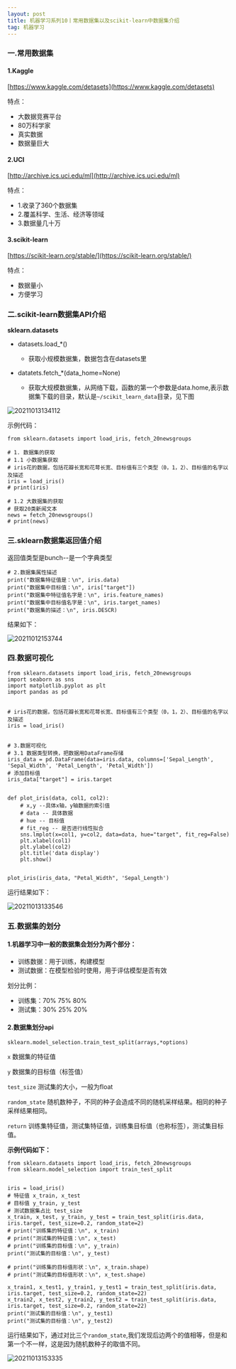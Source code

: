 ```yaml
---
layout: post
title: 机器学习系列10丨常用数据集以及scikit-learn中数据集介绍
tag: 机器学习
---
```



### 一.常用数据集

#### 1.Kaggle

[https://www.kaggle.com/detasets](https://www.kaggle.com/detasets)

特点：

- 大数据竞赛平台
- 80万科学家
- 真实数据
- 数据量巨大

#### 2.UCI

[http://archive.ics.uci.edu/ml](http://archive.ics.uci.edu/ml)

特点：

- 1.收录了360个数据集
- 2.覆盖科学、生活、经济等领域
- 3.数据量几十万

#### 3.scikit-learn

[https://scikit-learn.org/stable/](https://scikit-learn.org/stable/)

特点：

- 数据量小
- 方便学习

### 二.scikit-learn数据集API介绍

**sklearn.datasets**

- datasets.load_*()
  - 获取小规模数据集，数据包含在datasets里
 
- datatets.fetch_*(data_home=None)
  - 获取大规模数据集，从网络下载，函数的第一个参数是data.home,表示数据集下载的目录，默认是`~/scikit_learn_data`目录，见下图

![20211013134112](https://cdn.jsdelivr.net/gh/luckykang/picture_bed/blogs_images/20211013134112.png)


示例代码：

    from sklearn.datasets import load_iris, fetch_20newsgroups

    # 1. 数据集的获取
    # 1.1 小数据集获取
    # iris花的数据，包括花瓣长宽和花萼长宽、目标值有三个类型（0，1，2）、目标值的名字以及描述
    iris = load_iris()
    # print(iris)

    # 1.2 大数据集的获取
    # 获取20类新闻文本
    news = fetch_20newsgroups()
    # print(news)
 

###  三.sklearn数据集返回值介绍

返回值类型是bunch--是一个字典类型

    # 2.数据集属性描述
    print("数据集特征值是：\n", iris.data)
    print("数据集中目标值：\n", iris["target"])
    print("数据集中特征值名字是：\n", iris.feature_names)
    print("数据集中目标值名字是：\n", iris.target_names)
    print("数据集的描述：\n", iris.DESCR)

结果如下：

![20211012153744](https://cdn.jsdelivr.net/gh/luckykang/picture_bed/blogs_images/20211012153744.png)

### 四.数据可视化

    from sklearn.datasets import load_iris, fetch_20newsgroups
    import seaborn as sns
    import matplotlib.pyplot as plt
    import pandas as pd


    # iris花的数据，包括花瓣长宽和花萼长宽、目标值有三个类型（0，1，2）、目标值的名字以及描述
    iris = load_iris()


    # 3.数据可视化
    # 3.1 数据类型转换，把数据用DataFrame存储
    iris_data = pd.DataFrame(data=iris.data, columns=['Sepal_Length', 'Sepal_Width', 'Petal_Length', 'Petal_Width'])
    # 添加目标值
    iris_data["target"] = iris.target


    def plot_iris(data, col1, col2):
        # x,y --具体x轴，y轴数据的索引值
        # data -- 具体数据
        # hue -- 目标值
        # fit_reg -- 是否进行线性拟合
        sns.lmplot(x=col1, y=col2, data=data, hue="target", fit_reg=False)
        plt.xlabel(col1)
        plt.ylabel(col2)
        plt.title('data display')
        plt.show()


    plot_iris(iris_data, "Petal_Width", 'Sepal_Length')

运行结果如下：

![20211013133546](https://cdn.jsdelivr.net/gh/luckykang/picture_bed/blogs_images/20211013133546.png)

### 五.数据集的划分

#### 1.机器学习中一般的数据集会划分为两个部分：

- 训练数据：用于训练，构建模型
- 测试数据：在模型检验时使用，用于评估模型是否有效

划分比例：

- 训练集：70% 75% 80% 
- 测试集：30% 25% 20%

#### 2.数据集划分api

`sklearn.model_selection.train_test_split(arrays,*options)`

`x`  数据集的特征值

`y` 数据集的目标值（标签值）

`test_size` 测试集的大小，一般为float

`random_state` 随机数种子，不同的种子会造成不同的随机采样结果。相同的种子采样结果相同。

`return` 训练集特征值，测试集特征值，训练集目标值（也称标签），测试集目标值。

**示例代码如下：**

    from sklearn.datasets import load_iris, fetch_20newsgroups
    from sklearn.model_selection import train_test_split


    iris = load_iris()
    # 特征值 x_train, x_test
    # 目标值 y_train, y_test
    # 测试数据集占比 test_size
    x_train, x_test, y_train, y_test = train_test_split(iris.data, iris.target, test_size=0.2, random_state=2)
    # print("训练集的特征值：\n", x_train)
    # print("测试集的特征值：\n", x_test)
    # print("训练集的目标值：\n", y_train)
    print("测试集的目标值：\n", y_test)

    # print("训练集的目标值形状：\n", x_train.shape)
    # print("测试集的目标值形状：\n", x_test.shape)

    x_train1, x_test1, y_train1, y_test1 = train_test_split(iris.data, iris.target, test_size=0.2, random_state=22)
    x_train2, x_test2, y_train2, y_test2 = train_test_split(iris.data, iris.target, test_size=0.2, random_state=22)
    print("测试集的目标值：\n", y_test1)
    print("测试集的目标值：\n", y_test2)

运行结果如下，通过对比三个`random_state`,我们发现后边两个的值相等，但是和第一个不一样，这是因为随机数种子的取值不同。

![20211013153335](https://cdn.jsdelivr.net/gh/luckykang/picture_bed/blogs_images/20211013153335.png)

